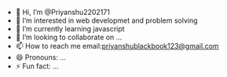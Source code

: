 - 👋 Hi, I’m @Priyanshu2202171
- 👀 I’m interested in web developmet and problem solving
- 🌱 I’m currently learning javascript
- 💞️ I’m looking to collaborate on ...
- 📫 How to reach me email:priyanshublackbook123@gmail.com
- 😄 Pronouns: ...
- ⚡ Fun fact: ...

<!---
Priyanshu2202171/Priyanshu2202171 is a ✨ special ✨ repository because its `README.md` (this file) appears on your GitHub profile.
You can click the Preview link to take a look at your changes.
--->
